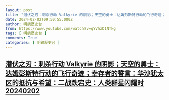 ```yaml
---
layout: post
title: "潜伏之刃：刺杀行动 Valkyrie 的阴影；天空的勇士：达姆彭斯特行动的飞行奇迹；幸存者的誓言：华沙犹太区的抵抗与希望：二战跌宕史：人类群星闪耀时20240202"
date: 2024-02-02T09:50:55.000Z
author: 明鏡歷史台
from: https://www.youtube.com/watch?v=qYVhzD1NTkg
tags: [ 明鏡歷史台 ]
comments: True
categories: [ 明鏡歷史台 ]
---
```

<!--1706867455000-->
[潜伏之刃：刺杀行动 Valkyrie 的阴影；天空的勇士：达姆彭斯特行动的飞行奇迹；幸存者的誓言：华沙犹太区的抵抗与希望：二战跌宕史：人类群星闪耀时20240202](https://www.youtube.com/watch?v=qYVhzD1NTkg)
------

<div>

</div>
